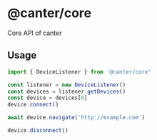 # @canter/core
Core API of canter

## Usage
```js
import { DeviceListener } from '@canter/core'

const listener = new DeviceListener()
const devices = listener.getDevices()
const device = devices[0]
device.connect()

await device.navigate('http://example.com')

device.disconnect()
```
